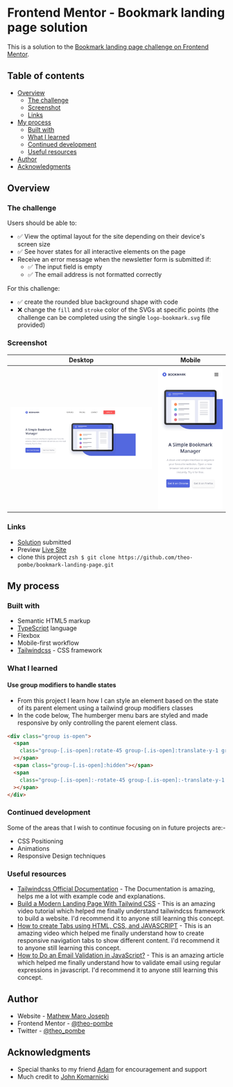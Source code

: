 # Frontend Mentor - Bookmark landing page solution

This is a solution to the [Bookmark landing page challenge on Frontend Mentor](https://www.frontendmentor.io/challenges/bookmark-landing-page-5d0b588a9edda32581d29158).

## Table of contents

- [Overview](#overview)
  - [The challenge](#the-challenge)
  - [Screenshot](#screenshot)
  - [Links](#links)
- [My process](#my-process)
  - [Built with](#built-with)
  - [What I learned](#what-i-learned)
  - [Continued development](#continued-development)
  - [Useful resources](#useful-resources)
- [Author](#author)
- [Acknowledgments](#acknowledgments)

## Overview

### The challenge

Users should be able to:

- ✅ View the optimal layout for the site depending on their device's screen size
- ✅ See hover states for all interactive elements on the page
- Receive an error message when the newsletter form is submitted if:
  - ✅ The input field is empty
  - ✅ The email address is not formatted correctly

For this challenge:

- ✅ create the rounded blue background shape with code
- ❌ change the `fill` and `stroke` color of the SVGs at specific points (the challenge can be completed using the single `logo-bookmark.svg` file provided)

### Screenshot

|          Desktop           |          Mobile           |
| :------------------------: | :-----------------------: |
| ![](./desktop-preview.png) | ![](./mobile-preview.png) |

### Links

- [Solution](https://www.frontendmentor.io/solutions/mobilefirst-design-landing-page-using-tailwind-and-typescript-TUaPRdFHJM) submitted
- Preview [Live Site](https://the-bookmark-landing-page.netlify.app/)
- clone this project ```zsh $ git clone https://github.com/theo-pombe/bookmark-landing-page.git```

## My process

### Built with

- Semantic HTML5 markup
- [TypeScript](https://www.typescriptlang.org/) language
- Flexbox
- Mobile-first workflow
- [Tailwindcss](https://tailwindcss.com/) - CSS framework

### What I learned

#### Use group modifiers to handle states

- From this project I learn how I can style an element based on the state of its parent element using a tailwind group modifiers classes
- In the code below, The humberger menu bars are styled and made responsive by only controlling the parent element class.

```html
<div class="group is-open">
  <span
    class="group-[.is-open]:rotate-45 group-[.is-open]:translate-y-1 group-[.is-open]:bg-white"
  ></span>
  <span class="group-[.is-open]:hidden"></span>
  <span
    class="group-[.is-open]:-rotate-45 group-[.is-open]:-translate-y-1 group-[.is-open]:bg-white"
  ></span>
</div>
```

### Continued development

Some of the areas that I wish to continue focusing on in future projects are:-

- CSS Positioning
- Animations
- Responsive Design techniques

### Useful resources

- [Tailwindcss Official Documentation](https://tailwindcss.com/docs/installation) - The Documentation is amazing, helps me a lot with example code and explanations.
- [Build a Modern Landing Page With Tailwind CSS](https://www.youtube.com/watch?v=00gyCtIQp8E) - This is an amazing video tutorial which helped me finally understand tailwindcss framework to build a website. I'd recommend it to anyone still learning this concept.
- [How to create Tabs using HTML, CSS, and JAVASCRIPT](https://www.youtube.com/watch?v=nlOmgBHnLqQ) - This is an amazing video which helped me finally understand how to create responsive navigation tabs to show different content. I'd recommend it to anyone still learning this concept.
- [How to Do an Email Validation in JavaScript?](https://www.simplilearn.com/tutorials/javascript-tutorial/email-validation-in-javascript) - This is an amazing article which helped me finally understand how to validate email using regular expressions in javascript. I'd recommend it to anyone still learning this concept.

## Author

- Website - [Mathew Maro Joseph](https://github.com/theo-pombe/theo)
- Frontend Mentor - [@theo-pombe](https://www.frontendmentor.io/profile/theo-pombe)
- Twitter - [@theo_pombe](https://www.twitter.com/theo_pombe)

## Acknowledgments

- Special thanks to my friend [Adam](https://www.twitter.com/adamShabanih) for encouragement and support
- Much credit to [John Komarnicki](https://twitter.com/john_komarnicki)
